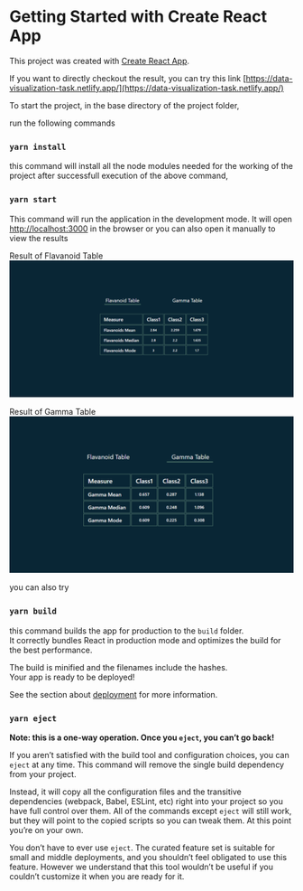 # Getting Started with Create React App

This project was created with [Create React App](https://github.com/facebook/create-react-app).

If you want to directly checkout the result, you can try this link [https://data-visualization-task.netlify.app/](https://data-visualization-task.netlify.app/)

To start the project, in the base directory of the project folder,

run the following commands

### `yarn install`
this command will install all the node modules needed for the working of the project after successfull execution of the above command, 

### `yarn start`
This command will run the application in the development mode.
It will open [http://localhost:3000](http://localhost:3000) in the browser or you can also open it manually to view the results

Result of Flavanoid Table
![Alt text](image.png)

Result of Gamma Table
![Alt text](image-1.png)

you can also try 

### `yarn build`

this command builds the app for production to the `build` folder.\
It correctly bundles React in production mode and optimizes the build for the best performance.

The build is minified and the filenames include the hashes.\
Your app is ready to be deployed!

See the section about [deployment](https://facebook.github.io/create-react-app/docs/deployment) for more information.

### `yarn eject`

**Note: this is a one-way operation. Once you `eject`, you can’t go back!**

If you aren’t satisfied with the build tool and configuration choices, you can `eject` at any time. This command will remove the single build dependency from your project.

Instead, it will copy all the configuration files and the transitive dependencies (webpack, Babel, ESLint, etc) right into your project so you have full control over them. All of the commands except `eject` will still work, but they will point to the copied scripts so you can tweak them. At this point you’re on your own.

You don’t have to ever use `eject`. The curated feature set is suitable for small and middle deployments, and you shouldn’t feel obligated to use this feature. However we understand that this tool wouldn’t be useful if you couldn’t customize it when you are ready for it.
 
